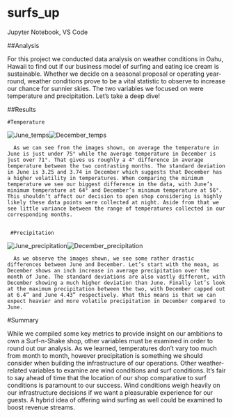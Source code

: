 # surfs_up
Jupyter Notebook, VS Code


##Analysis


  For this project we conducted data analysis on weather conditions in Oahu, Hawaii to find out if our business model of surfing and eating ice cream is sustainable. Whether we decide on a seasonal proposal or operating year-round, weather conditions prove to be a vital statistic to observe to increase our chance for sunnier skies. The two variables we focused on were temperature and precipitation. Let’s take a deep dive!
  
  
  ##Results
  
  
    #Temperature

![June_temps](https://user-images.githubusercontent.com/80132877/200049460-bdaea63b-2a04-44c1-aef9-1280ae16ef64.png)![December_temps](https://user-images.githubusercontent.com/80132877/200049473-aed1f4d7-8cb3-4939-b38e-905d86a2fa3d.png)


      As we can see from the images shown, on average the temperature in June is just under 75° while the average temperature in December is just over 71°. That gives us roughly a 4° difference in average temperature between the two contrasting months. The standard deviation in June is 3.25 and 3.74 in December which suggests that December has a higher volatility in temperatures. When comparing the minimum temperature we see our biggest difference in the data, with June’s minimum temperature at 64° and December’s minimum temperature at 56°. This shouldn’t affect our decision to open shop considering is highly likely these data points were collected at night. Aside from that we see little variance between the range of temperatures collected in our corresponding months. 
      
      
     #Precipitation

![June_precipitation](https://user-images.githubusercontent.com/80132877/200049576-ea5e150e-bc8a-4910-8fd2-eb823b2711bc.png)![December_precipitation](https://user-images.githubusercontent.com/80132877/200049591-2ae9aeeb-c9d3-4aca-ace7-070030559972.png)



      As we observe the images shown, we see some rather drastic differences between June and December. Let’s start with the mean, as December shows an inch increase in average precipitation over the month of June. The standard deviations are also vastly different, with December showing a much higher deviation than June. Finally let’s look at the maximum precipitation between the two, with December capped out at 6.4” and June 4.43” respectively. What this means is that we can expect heavier and more volatile precipitation in December compared to June. 
      
      
#Summary
  
  
  While we compiled some key metrics to provide insight on our ambitions to own a Surf-n-Shake shop, other variables must be examined in order to round out our analysis. As we learned, temperatures don’t vary too much from month to month, however precipitation is something we should consider when building the infrastructure of our operations. Other weather-related variables to examine are wind conditions and surf conditions. It’s fair to say ahead of time that the location of our shop comparative to surf conditions is paramount to our success. Wind conditions weigh heavily on our infrastructure decisions if we want a pleasurable experience for our guests. A hybrid idea of offering wind surfing as well could be examined to boost revenue streams. 
